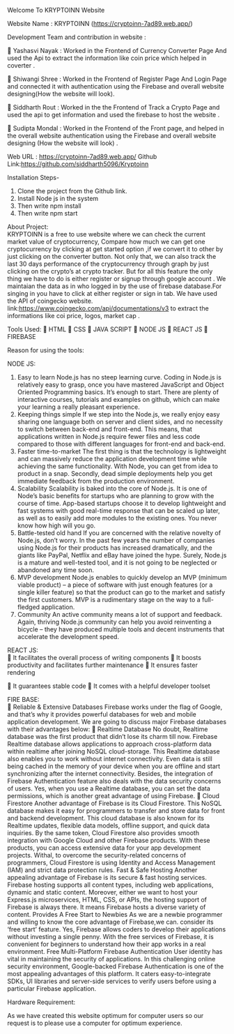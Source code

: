 Welcome To KRYPTOINN Website

Website Name : KRYPTOINN (https://cryptoinn-7ad89.web.app/)

Development Team and contribution in website :

 Yashasvi Nayak : Worked in the Frontend of Currency Converter Page And used the Api to extract the information like coin price which helped in coverter .

 Shiwangi Shree : Worked in the Frontend of Register Page And Login Page and connected it with authentication using the Firebase and overall website designing(How the website will look).

 Siddharth Rout : Worked in the the Frontend of Track a Crypto Page and used the api to get information and used the firebase to host the website .

 Sudipta Mondal : Worked in the Frontend of the Front page, and helped in the overall website authentication using the Firebase and overall website designing (How the website will look) .

Web URL : https://cryptoinn-7ad89.web.app/
Github Link:https://github.com/siddharth5096/Kryptoinn

Installation Steps- 
1. Clone the project from the Github link.
2. Install Node js in the system 
3. Then write npm install 
4. Then write npm start

About Project:  
KRYPTOINN is a free to use website where we can check the current market value of cryptocurrency, Compare how much we can get one cryptocurrency  by clicking at get started option ,if we convert it to other by just clicking on the converter button. Not only that, we can also track the last 30 days performance of the cryptocurrency through graph by just clicking on the crypto’s at crypto tracker. But for all this feature the only thing we have to do is either register or signup through google account . We maintaian the data as in who logged in by the use of firebase database.For singing in you have to click at either register or sign in tab.
We have used the API of coingecko website. link:https://www.coingecko.com/api/documentations/v3
to extract the informations like coi  price, logos, market cap . 

Tools Used:
	HTML
	CSS
	JAVA SCRIPT
	NODE JS
	REACT JS
	FIREBASE


Reason for using the tools:

NODE JS:   
1. Easy to learn
Node.js has no steep learning curve. Coding in Node.js is relatively easy to grasp, once you have mastered JavaScript and Object Oriented Programming basics. It’s enough to start.
There are plenty of interactive courses, tutorials and examples on github, which can make your learning a really pleasant experience.  
2. Keeping things simple
 If we  step into the Node.js, we really enjoy easy sharing one language both on server and client sides, and no necessity to switch between back-end and front-end.
This means, that applications written in Node.js require fewer files and less code compared to those with different languages for front-end and back-end. 
3. Faster time-to-market
The first thing is that the technology is lightweight and can massively reduce the application development time while achieving the same functionality. With Node, you can get from idea to product in a snap. Secondly, dead simple deployments help you get immediate feedback from the production environment.
4. Scalability
Scalability is baked into the core of Node.js. It is one of Node’s basic benefits for startups who are planning to grow with the course of time. App-based startups choose it to develop lightweight and fast systems with good real-time response that can be scaled up later, as well as to easily add more modules to the existing ones. You never know how high will you go.
5. Battle-tested old hand
If you are concerned with the relative novelty of Node.js, don’t worry. In the past few years the number of companies using Node.js for their products has increased dramatically, and the giants like PayPal, Netflix and eBay have joined the hype.
Surely, Node.js is a mature and well-tested tool, and it is not going to be neglected or abandoned any time soon.
6. MVP development
Node.js enables to quickly develop an MVP (minimum viable product)  – a piece of software with just enough features (or a single killer feature) so that the product can go to the market and satisfy the first customers. MVP is a rudimentary stage on the way to a full-fledged application.
7. Community
An active community means a lot of support and feedback. Again, thriving Node.js community can help you avoid reinventing a bicycle – they have produced multiple tools and decent instruments that accelerate the development speed.


REACT JS:   
	 It facilitates the overall process of writing components
	It boosts productivity and facilitates further maintenance
	It ensures faster rendering

	It guarantees stable code
	It comes with a helpful developer toolset


FIRE BASE:   
	Reliable & Extensive Databases
Firebase works under the flag of Google, and that’s why it provides powerful databases for web and mobile application development. We are going to discuss major Firebase databases with their advantages below:
	Realtime Database
No doubt, Realtime database was the first product that didn’t lose its charm till now. Firebase Realtime database allows applications to approach cross-platform data within realtime after joining NoSQL cloud-storage. This Realtime database also enables you to work without internet connectivity. Even data is still being cached in the memory of your device when you are offline and start synchronizing after the internet connectivity.
Besides, the integration of Firebase Authentication feature also deals with the data security concerns of users. Yes, when you use a Realtime database, you can set the data permissions, which is another great advantage of using Firebase.
	Cloud Firestore
Another advantage of Firebase is its Cloud Firestore. This NoSQL database makes it easy for programmers to transfer and store data for front and backend development. This cloud database is also known for its Realtime updates, flexible data models, offline support, and quick data inquiries.
By the same token, Cloud Firestore also provides smooth integration with Google Cloud and other Firebase products. With these products, you can access extensive data for your app development projects. Withal, to overcome the security-related concerns of programmers, Cloud Firestore is using Identity and Access Management (IAM) and strict data protection rules.
Fast & Safe Hosting
Another appealing advantage of Firebase is its secure & fast hosting services. Firebase hosting supports all content types, including web applications, dynamic and static content. Moreover, either we want to host your Express.js microservices, HTML, CSS, or APIs, the hosting support of Firebase is always there. It means Firebase hosts a diverse variety of content.
Provides A Free Start to Newbies
As we are a newbie programmer and willing to know the core advantage of Firebase,we can. consider its ‘free start’ feature. Yes, Firebase allows coders to develop their applications without investing a single penny. With the free services of Firebase, it is convenient for beginners to understand how their app works in a real environment.
Free Multi-Platform Firebase Authentication
User identity has vital in maintaining the security of applications. In this challenging online security environment, Google-backed Firebase Authentication is one of the most appealing advantages of this platform. It caters easy-to-integrate SDKs, UI libraries and server-side services to verify users before using a particular Firebase application.


Hardware Requirement:

As we have created this website optimum for computer users so our request is to please use a computer for optimum experience. 



